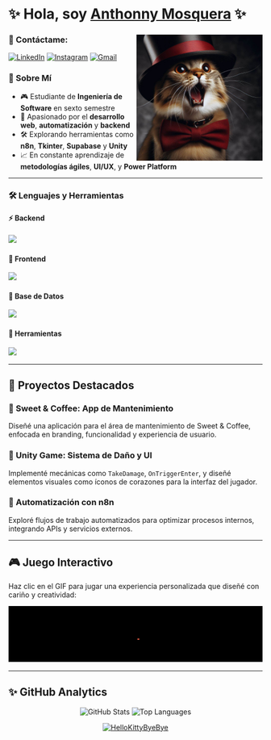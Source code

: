 # ✨ Hola, soy [Anthonny Mosquera](https://github.com/AnthonnyM31) ✨

<div>
  <img align="right" width="250" alt="Cat Profile" src="https://github.com/AnthonnyM31/AnthonnyM31/blob/main/cat.jpeg?raw=true"/>

  ### 💫 Contáctame:

  [![LinkedIn](https://img.shields.io/badge/LinkedIn-0077B5?style=for-the-badge&logo=linkedin&logoColor=white)](https://www.linkedin.com/in/anthonny-mosquera-0ab0bb338)
  [![Instagram](https://img.shields.io/badge/Instagram-E4405F?style=for-the-badge&logo=instagram&logoColor=white)](https://www.instagram.com/anthonnym.r?igsh=ZmUxaDlqZzQxNXNj)
  [![Gmail](https://img.shields.io/badge/Gmail-D14836?style=for-the-badge&logo=gmail&logoColor=white)](mailto:anthonny.mosquera31@gmail.com)

  ### 🌟 Sobre Mí
  - 🎮 Estudiante de **Ingeniería de Software** en sexto semestre
  - 🧠 Apasionado por el **desarrollo web**, **automatización** y **backend**
  - 🛠️ Explorando herramientas como **n8n**, **Tkinter**, **Supabase** y **Unity**
  - 📈 En constante aprendizaje de **metodologías ágiles**, **UI/UX**, y **Power Platform**
</div>

---

### 🛠️ Lenguajes y Herramientas

#### ⚡ Backend
<p align="left">
  <a href="https://skillicons.dev">
    <img src="https://skillicons.dev/icons?i=cs,java,python" />
  </a>
</p>

#### 🎨 Frontend
<p align="left">
  <a href="https://skillicons.dev">
    <img src="https://skillicons.dev/icons?i=js,html,css" />
  </a>
</p>

#### 💾 Base de Datos
<p align="left">
  <a href="https://skillicons.dev">
    <img src="https://skillicons.dev/icons?i=mysql,sqlite" />
  </a>
</p>

#### 🔧 Herramientas
<p align="left">
  <a href="https://skillicons.dev">
    <img src="https://skillicons.dev/icons?i=github,vscode,figma,dotnet" />
  </a>
</p>

---

## 🔱 Proyectos Destacados

### 🧩 Sweet & Coffee: App de Mantenimiento
Diseñé una aplicación para el área de mantenimiento de Sweet & Coffee, enfocada en branding, funcionalidad y experiencia de usuario.

### 🧠 Unity Game: Sistema de Daño y UI
Implementé mecánicas como `TakeDamage`, `OnTriggerEnter`, y diseñé elementos visuales como íconos de corazones para la interfaz del jugador.

### 🔄 Automatización con n8n
Exploré flujos de trabajo automatizados para optimizar procesos internos, integrando APIs y servicios externos.

---

## 🎮 Juego Interactivo

Haz clic en el GIF para jugar una experiencia personalizada que diseñé con cariño y creatividad:

[![Juego interactivo](https://github.com/AnthonnyM31/AnthonnyM31/blob/main/Animation.gif?raw=true)](https://anthonnym31.github.io/AnthonnyM31/)

---

## ✨ GitHub Analytics
<div align="center">
  <img height="180em" src="https://github-readme-stats.vercel.app/api?username=AnthonnyM31&show_icons=true&theme=dracula" alt="GitHub Stats" />
  <img height="180em" src="https://github-readme-stats.vercel.app/api/top-langs/?username=AnthonnyM31&layout=compact&theme=dracula" alt="Top Languages" />
</div>

<p align="center">
  <a href="https://emoji.gg/emoji/5349-hellokittybyebye"><img src="https://cdn3.emoji.gg/emojis/5349-hellokittybyebye.png" width="128px" height="128px" alt="HelloKittyByeBye"></a>
</p>
